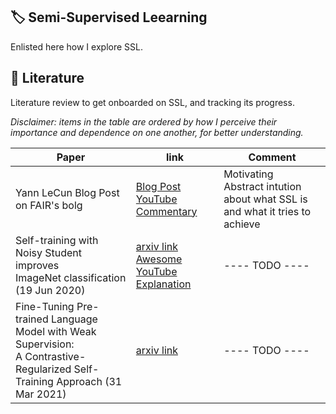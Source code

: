 
🏷️ Semi-Supervised Leearning
-------------
Enlisted here how I explore SSL.

📰 Literature
-------------
Literature review to get onboarded on SSL, and tracking its progress.

 *Disclaimer: items in the table are ordered by how I perceive their importance and dependence on one another, for better understanding.*

| <div>  Paper </div> 	| link 	| Comment 	|
|-------	|------	|---------	|
|Yann LeCun Blog Post on FAIR's bolg| [Blog Post](https://ai.facebook.com/blog/self-supervised-learning-the-dark-matter-of-intelligence)<br/> [YouTube Commentary](https://www.youtube.com/watch?v=Ag1bw8MfHGQ&t=389s)	|	Motivating <br/> Abstract intution about what SSL is and what it tries to achieve |
|Self-training with Noisy Student improves <br/> ImageNet classification (19 Jun 2020) | [arxiv link](https://arxiv.org/pdf/1911.04252.pdf)<br/> [Awesome YouTube Explanation](https://www.youtube.com/watch?v=q7PjrmGNx5A&t=1499s)| ---- TODO ---- |
|Fine-Tuning Pre-trained Language Model with Weak Supervision:<br/> A Contrastive-Regularized Self-Training Approach (31 Mar 2021)| [arxiv link](https://arxiv.org/pdf/2010.07835.pdf) | ---- TODO ---- |




